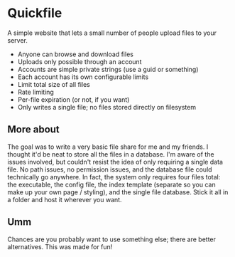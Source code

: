 # Quickfile

A simple website that lets a small number of people upload files to your server.
- Anyone can browse and download files
- Uploads only possible through an account
- Accounts are simple private strings (use a guid or something)
- Each account has its own configurable limits
- Limit total size of all files
- Rate limiting
- Per-file expiration (or not, if you want)
- Only writes a single file; no files stored directly on filesystem

## More about

The goal was to write a very basic file share for me and my friends. I thought it'd
be neat to store all the files in a database. I'm aware of the issues involved, but
couldn't resist the idea of only requiring a single data file. No path issues, no 
permission issues, and the database file could technically go anywhere. In fact,
the system only requires four files total: the executable, the config file, the 
index template (separate so you can make up your own page / styling), and the 
single file database. Stick it all in a folder and host it wherever you want.

## Umm

Chances are you probably want to use something else; there are better alternatives.
This was made for fun!
